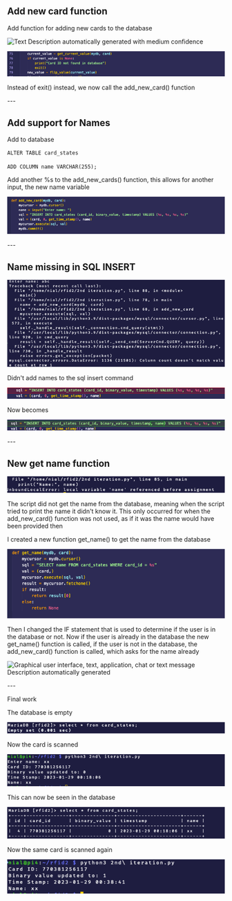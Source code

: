 ## Add new card function

Add function for adding new cards to the database

![Text Description automatically generated with medium
confidence](./imgs/iteration3/media/image1.png)

![](./imgs/iteration3/media/image2.png)

Instead of exit() instead, we now call the add_new_card() function

\-\--

## Add support for Names

Add to database
```
ALTER TABLE card_states

ADD COLUMN name VARCHAR(255);
```

Add another %s to the add_new_cards() function, this allows for another input, the new name variable

![](./imgs/iteration3/media/image3.png)

\-\--

## Name missing in SQL INSERT

![](./imgs/iteration3/media/image4.png)

Didn't add names to the sql insert command

![](./imgs/iteration3/media/image5.png)

Now becomes

![](./imgs/iteration3/media/image6.png)

\-\--

## New get name function

![](./imgs/iteration3/media/image7.png)

The script did not get the name from the database, meaning when the script tried to print the name it didn't know it. This only occurred for when the add_new_card() function was not used, as if it was the name would have been provided then

I created a new function get_name() to get the name from the database

![](./imgs/iteration3/media/image8.png)

Then I changed the IF statement that is used to determine if the user is in the database or not. Now if the user is already in the database the new get_name() function is called, if the user is not in the database, the add_new_card() function is called, which asks for the name already

![Graphical user interface, text, application, chat or text message
Description automatically
generated](./imgs/iteration3/media/image9.png)

\-\--

Final work

The database is empty

![](./imgs/iteration3/media/image10.png)

Now the card is scanned

![](./imgs/iteration3/media/image11.png)

This can now be seen in the database

![](./imgs/iteration3/media/image12.png)

Now the same card is scanned again

![](./imgs/iteration3/media/image13.png)
